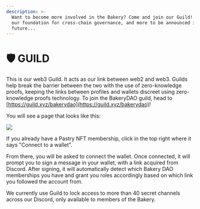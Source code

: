```yaml
---
description: >-
  Want to become more involved in the Bakery? Come and join our Guild! This is
  our foundation for cross-chain governance, and more to be announced in the
  future...
---
```


# 🛡 GUILD

This is our web3 Guild. It acts as our link between web2 and web3. Guilds help break the barrier between the two with the use of zero-knowledge proofs, keeping the links between profiles and wallets discreet using zero-knowledge proofs technology. To join the BakeryDAO guild, head to [https://guild.xyz/bakerydao](https://guild.xyz/bakerydao)!

You will see a page that looks like this:

![](../../.gitbook/assets/chrome\_WgoXzokZ4Z.png)

If you already have a Pastry NFT membership, click in the top right where it says "Connect to a wallet".

From there, you will be asked to connect the wallet. Once connected, it will prompt you to sign a message in your wallet, with a link acquired from Discord. After signing, it will automatically detect which Bakery DAO memberships you have and grant you roles accordingly based on which link you followed the account from.

We currently use Guild to lock access to more than 40 secret channels across our Discord, only available to members of the Bakery.
